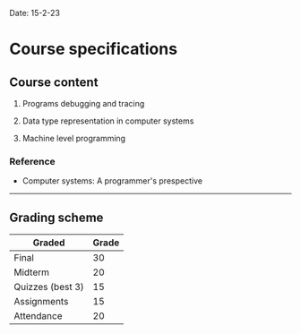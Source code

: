 Date: 15-2-23

# Course specifications

## Course content

1. Programs debugging and tracing

2. Data type representation in computer systems

3. Machine level programming

### Reference

- Computer systems: A programmer's prespective

---

## Grading scheme

| Graded           | Grade |                   
| ---------------- | ----- |
| Final            | 30    |
| Midterm          | 20    |
| Quizzes (best 3) | 15    |
| Assignments      | 15    |
| Attendance       | 20    |

